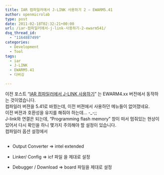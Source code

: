 ```yaml
---
title: IAR 컴파일러에서 J-LINK 사용하기 2 – EWARM5.41
author: openmicrolab
type: post
date: 2011-02-18T02:32:21+00:00
url: /iar-컴파일러에서-j-link-사용하기-2-ewarm541/
dsq_thread_id:
  - "1164887499"
categories:
  - Development
  - Tool
tags:
  - iar
  - J-LINK
  - EWARM5.41
  - 디버깅

---
```

이전 포스트 &#8220;<A title="[http://liketheocean.tistory.com/62]로 이동합니다." href="http://liketheocean.tistory.com/62" target=_blank>IAR 컴파일러에서 J-LINK 사용하기</A>&#8221; 는 EWARM4.xx 버전에서 동작하는 것이였습니다.  
컴파일러 버젼을 5.41로 바꿨는데, 이전 버젼에서 사용하던 메뉴들이 없어졌네요.  
이전 버젼과 호환성을 유지를 해줘야 하는데&#8230; -_-;;  
J-link와 연결은 되는데, &#8220;Programming flash memory&#8221; 창이 떠서 멈줘있는 현상이 있어서 다시 확인을 하니 몇가지 주의해야 할 설정이 있습니다.  
컴파일러 옵션 설정에서  


  


<UL style="LIST-STYLE-TYPE: disc">
  <br /> 
  
  <LI style="LINE-HEIGHT: 1.2">
    Output Converter => intel extended
  </LI>
  <br /> 
  
  <LI style="LINE-HEIGHT: 1.2">
    Linker/ Config&nbsp;=> icf 파일 을 제대로 설정
  </LI>
  <br /> 
  
  <LI style="LINE-HEIGHT: 1.2">
    Debugger / Download => board 파일을 제대로 설정</p> <p>
      </LI></UL>
    </p>